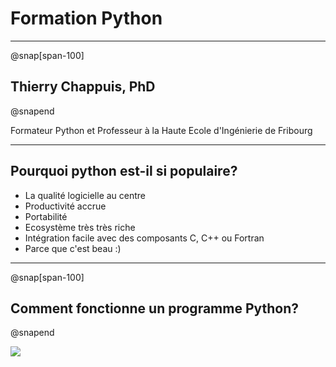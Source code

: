 # Formation Python

---
@snap[span-100]
## Thierry Chappuis, PhD
@snapend

Formateur Python et Professeur à la Haute Ecole d'Ingénierie de Fribourg

---

## Pourquoi python est-il si populaire?

- La qualité logicielle au centre
- Productivité accrue
- Portabilité
- Ecosystème très très riche
- Intégration facile avec des composants C, C++ ou Fortran
- Parce que c'est beau :)


---
@snap[span-100]
## Comment fonctionne un programme Python?
@snapend

![](https://gyazo.com/fad46ca33fe80b68f9e67a4231b8ba64.png)



